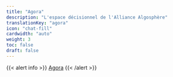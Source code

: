 ```yaml
---
title: "Agora"
description: "L'espace décisionnel de l'Alliance Algosphère"
translationKey: "agora"
icon: "chat-fill"
cardwidth: "auto"
weight: 3
toc: false
draft: false
---
```


{{< alert info >}}
[Agora](https://docs.google.com/document/d/17zLxF1WO3YTx4l8Qy2aw2lHm6Dn3q0B2wfofp8EfPqY/edit)
{{< /alert >}}

